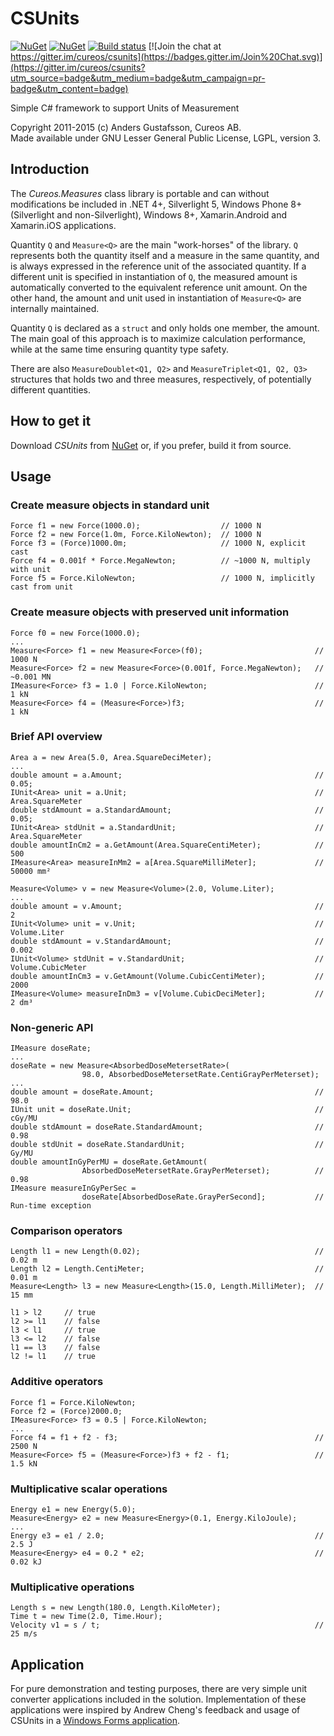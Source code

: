 # CSUnits

[![NuGet](https://img.shields.io/nuget/v/csunits.svg)](https://www.nuget.org/packages/csunits/)
[![NuGet](https://img.shields.io/nuget/dt/csunits.svg)](https://www.nuget.org/packages/csunits/)
[![Build status](https://ci.appveyor.com/api/projects/status/6rntuke5f9y307n0?svg=true)](https://ci.appveyor.com/project/anders9ustafsson/csunits)
[![Join the chat at https://gitter.im/cureos/csunits](https://badges.gitter.im/Join%20Chat.svg)](https://gitter.im/cureos/csunits?utm_source=badge&utm_medium=badge&utm_campaign=pr-badge&utm_content=badge)

Simple C# framework to support Units of Measurement

Copyright 2011-2015 (c) Anders Gustafsson, Cureos AB.  
Made available under GNU Lesser General Public License, LGPL, version 3.


## Introduction

The *Cureos.Measures* class library is portable and can without modifications be included in .NET 4+, Silverlight 5, Windows Phone 8+ (Silverlight and non-Silverlight), Windows 8+, Xamarin.Android and Xamarin.iOS applications.

Quantity `Q` and `Measure<Q>` are the main "work-horses" of the library. `Q` represents both the quantity itself and a measure in the same quantity, and is always expressed in the reference unit of the associated quantity. If a different unit is specified in instantiation of `Q`, the measured amount is automatically converted to the equivalent reference unit amount. On the other hand, the amount and unit used in instantiation of `Measure<Q>` are internally maintained.

Quantity `Q` is declared as a `struct` and only holds one member, the amount. The main goal of this approach is to maximize calculation performance, while at the same time ensuring quantity type safety.

There are also `MeasureDoublet<Q1, Q2>` and `MeasureTriplet<Q1, Q2, Q3>` structures that holds two and three measures, respectively, of potentially different quantities.

## How to get it

Download *CSUnits* from [NuGet](https://www.nuget.org/packages/csunits/) or, if you prefer, build it from source.

## Usage

### Create measure objects in standard unit

    Force f1 = new Force(1000.0);                  // 1000 N
    Force f2 = new Force(1.0m, Force.KiloNewton);  // 1000 N
    Force f3 = (Force)1000.0m;                     // 1000 N, explicit cast
    Force f4 = 0.001f * Force.MegaNewton;          // ~1000 N, multiply with unit
    Force f5 = Force.KiloNewton;                   // 1000 N, implicitly cast from unit

### Create measure objects with preserved unit information

    Force f0 = new Force(1000.0);
	...
    Measure<Force> f1 = new Measure<Force>(f0);							// 1000 N
    Measure<Force> f2 = new Measure<Force>(0.001f, Force.MegaNewton);	// ~0.001 MN
    IMeasure<Force> f3 = 1.0 | Force.KiloNewton;						// 1 kN
    Measure<Force> f4 = (Measure<Force>)f3;								// 1 kN

### Brief API overview

	Area a = new Area(5.0, Area.SquareDeciMeter);
	...
	double amount = a.Amount;											// 0.05;
	IUnit<Area> unit = a.Unit;											// Area.SquareMeter
	double stdAmount = a.StandardAmount;								// 0.05;
	IUnit<Area> stdUnit = a.StandardUnit;								// Area.SquareMeter
	double amountInCm2 = a.GetAmount(Area.SquareCentiMeter);			// 500
	IMeasure<Area> measureInMm2 = a[Area.SquareMilliMeter];				// 50000 mm²
	
	Measure<Volume> v = new Measure<Volume>(2.0, Volume.Liter);
	...
	double amount = v.Amount;											// 2
	IUnit<Volume> unit = v.Unit;										// Volume.Liter
	double stdAmount = v.StandardAmount;								// 0.002
	IUnit<Volume> stdUnit = v.StandardUnit;								// Volume.CubicMeter
	double amountInCm3 = v.GetAmount(Volume.CubicCentiMeter);			// 2000
	IMeasure<Volume> measureInDm3 = v[Volume.CubicDeciMeter];			// 2 dm³

### Non-generic API

	IMeasure doseRate;
	...
	doseRate = new Measure<AbsorbedDoseMetersetRate>(
					98.0, AbsorbedDoseMetersetRate.CentiGrayPerMeterset);
	...
	double amount = doseRate.Amount;									// 98.0
	IUnit unit = doseRate.Unit;											// cGy/MU
	double stdAmount = doseRate.StandardAmount;							// 0.98
	double stdUnit = doseRate.StandardUnit;								// Gy/MU
	double amountInGyPerMU = doseRate.GetAmount(
					AbsorbedDoseMetersetRate.GrayPerMeterset);			// 0.98
	IMeasure measureInGyPerSec = 
					doseRate[AbsorbedDoseRate.GrayPerSecond];			// Run-time exception
					
### Comparison operators

	Length l1 = new Length(0.02);										// 0.02 m
	Length l2 = Length.CentiMeter;										// 0.01 m
	Measure<Length> l3 = new Measure<Length>(15.0, Length.MilliMeter);	// 15 mm

	l1 > l2		// true
	l2 >= l1	// false
	l3 < l1		// true
	l3 <= l2	// false
	l1 == l3	// false
	l2 != l1	// true

### Additive operators

	Force f1 = Force.KiloNewton;
	Force f2 = (Force)2000.0;
	IMeasure<Force> f3 = 0.5 | Force.KiloNewton;
	...
	Force f4 = f1 + f2 - f3;											// 2500 N
	Measure<Force> f5 = (Measure<Force>)f3 + f2 - f1;					// 1.5 kN

### Multiplicative scalar operations

	Energy e1 = new Energy(5.0);
	Measure<Energy> e2 = new Measure<Energy>(0.1, Energy.KiloJoule);
	...
	Energy e3 = e1 / 2.0;												// 2.5 J
	Measure<Energy> e4 = 0.2 * e2;										// 0.02 kJ

### Multiplicative operations

	Length s = new Length(180.0, Length.KiloMeter);
	Time t = new Time(2.0, Time.Hour);
	Velocity v1 = s / t;												// 25 m/s

## Application

For pure demonstration and testing purposes, there are very simple unit converter applications included in the solution. Implementation of these applications were inspired by Andrew Cheng's feedback and usage of CSUnits in a [Windows Forms application](https://github.com/hamxiaoz/cureos.uomnet.tests.winform).
